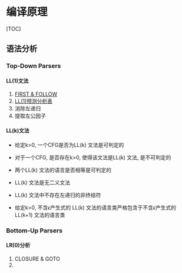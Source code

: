 # 编译原理

[TOC]

## 语法分析

### Top-Down Parsers

#### LL(1)文法

1. [FIRST & FOLLOW](https://www.youtube.com/watch?v=N9UuAPU6DAg&list=PLEbnTDJUr_IcPtUXFy2b1sGRPsLFMghhS&index=5)
2. [LL(1)预测分析表](https://www.youtube.com/watch?v=R1ZlWEZWMKk&list=PLEbnTDJUr_IcPtUXFy2b1sGRPsLFMghhS&index=7)
3. 消除左递归
4. 提取左公因子

#### LL(k)文法

- 给定k>0, 一个CFG是否为LL(k) 文法是可判定的 

- 对于一个CFG, 是否存在k>0, 使得该文法是LL(k) 文法, 是不可判定的 

- 两个LL(k) 文法的语言是否相等是可判定的 
- LL(k) 文法是无二义文法 

- LL(k) 文法中不存在左递归的非终结符 

- 给定k>0, 不含$\epsilon$产生式的 LL(k) 文法的语言类严格包含于不含$\epsilon$产生式的 LL(k+1) 文法的语言类 

### Bottom-Up Parsers

#### LR(0)分析

1. CLOSURE & GOTO
2. 